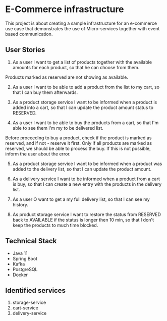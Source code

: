 # E-Commerce infrastructure

This project is about creating a sample infrastructure for an e-commerce use case that demonstrates the use of Micro-services together with event based communication.

## User Stories

1. As a user I want to get a list of products together with the available amounts for each product, so that he can choose from them.

Products marked as reserved are not showing as available.

2. As a user I want to be able to add a product from the list to my cart, so that I can buy them afterwards.

3. As a product storage service I want to be informed when a product is added into a cart, so that I can update the product amount status to RESERVED.

4. As a user I want to be able to buy the products from a cart, so that I'm able to see them I'm my to be delivered list.

Before proceeding to buy a product, check if the product is marked as reserved, and if not - reserve it first.
Only if all products are marked as reserved, we should be able to process the buy. If this is not possible, inform the user about the error.

5. As a product storage service I want to be informed when a product was added to the delivery list, so that I can update the product amount.

6. As a delivery service I want to be informed when a product from a cart is buy, so that I can create a new entry with the products in the delivery list.

7. As a user O want to get a my full delivery list, so that I can see my history.

8. As product storage service I want to restore the status from RESERVED back to AVAILABLE if the status is longer then 10 min, so that I don't keep the products to much time blocked.

## Technical Stack

- Java 11
- Spring Boot
- Kafka
- PostgreSQL
- Docker

## Identified services

1. storage-service
2. cart-service
3. delivery-service
